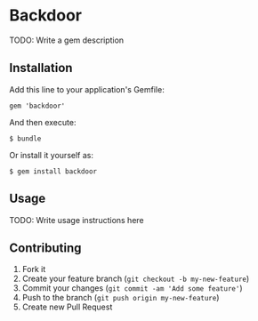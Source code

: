 # Backdoor

TODO: Write a gem description

## Installation

Add this line to your application's Gemfile:

    gem 'backdoor'

And then execute:

    $ bundle

Or install it yourself as:

    $ gem install backdoor

## Usage

TODO: Write usage instructions here

## Contributing

1. Fork it
2. Create your feature branch (`git checkout -b my-new-feature`)
3. Commit your changes (`git commit -am 'Add some feature'`)
4. Push to the branch (`git push origin my-new-feature`)
5. Create new Pull Request

